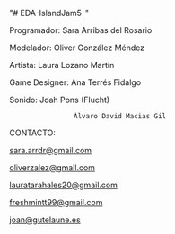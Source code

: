 "# EDA-IslandJam5-" 

Programador:        Sara Arribas del Rosario

Modelador:          Oliver González Méndez 

Artista:            Laura Lozano Martín 

Game Designer:      Ana Terrés Fidalgo

Sonido:             Joah Pons (Flucht)                         

                    Álvaro David Macias Gil
                    
CONTACTO:   

sara.arrdr@gmail.com 

oliverzalez@gmail.com

lauratarahales20@gmail.com

freshmintt99@gmail.com  

joan@gutelaune.es
